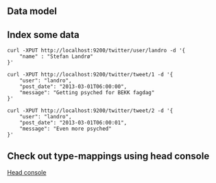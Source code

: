 Data model
-------------------------------

Index some data
-------------------------------

                                     
    curl -XPUT http://localhost:9200/twitter/user/landro -d '{
        "name" : "Stefan Landrø"
    }'

    curl -XPUT http://localhost:9200/twitter/tweet/1 -d '{
        "user": "landro",
        "post_date": "2013-03-01T06:00:00",
        "message": "Getting psyched for BEKK fagdag"
    }'

    curl -XPUT http://localhost:9200/twitter/tweet/2 -d '{
        "user": "landro",
        "post_date": "2013-03-01T06:00:01",
        "message": "Even more psyched"
    }'


Check out type-mappings using head console
-------------------------------

[Head console](http://localhost:9200/_plugin/head/)